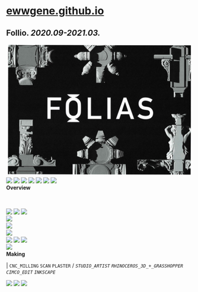 
# [ewwgene.github.io](https://ewwgene.github.io/)
## Follio. _2020.09-2021.03._
![Follio](/100.jpg)<a href="https://ewwgene.github.io/Follio/111.jpg"><img src="https://ewwgene.github.io/Follio/111.jpg" height="66"></a> <a href="https://ewwgene.github.io/Follio/112.jpg"><img src="https://ewwgene.github.io/Follio/112.jpg" height="66"></a> <a href="https://ewwgene.github.io/Follio/113.jpg"><img src="https://ewwgene.github.io/Follio/113.jpg" height="66"></a> <a href="https://ewwgene.github.io/Follio/114.jpg"><img src="https://ewwgene.github.io/Follio/114.jpg" height="66"></a> <a href="https://ewwgene.github.io/Follio/115.jpg"><img src="https://ewwgene.github.io/Follio/115.jpg" height="66"></a> <a href="https://ewwgene.github.io/Follio/116.jpg"><img src="https://ewwgene.github.io/Follio/116.jpg" height="66"></a> <a href="https://ewwgene.github.io/Follio/117.jpg"><img src="https://ewwgene.github.io/Follio/117.jpg" height="66"></a> 
<br>
**Overview**

<br><br>
<a href="https://ewwgene.github.io/Follio/Making/101h100.jpg"><img src="https://ewwgene.github.io/Follio/Making/101h100.jpg" height="100"></a> <a href="https://ewwgene.github.io/Follio/Making/103h100.jpg"><img src="https://ewwgene.github.io/Follio/Making/103h100.jpg" height="100"></a> <a href="https://ewwgene.github.io/Follio/Making/105h100.jpg"><img src="https://ewwgene.github.io/Follio/Making/105h100.jpg" height="100"></a> <br><a href="https://ewwgene.github.io/Follio/Making/201.jpg"><img src="https://ewwgene.github.io/Follio/Making/201.jpg" height="66"></a> <br><a href="https://ewwgene.github.io/Follio/Making/401.jpg"><img src="https://ewwgene.github.io/Follio/Making/401.jpg" height="66"></a> <br><a href="https://ewwgene.github.io/Follio/Making/501.jpg"><img src="https://ewwgene.github.io/Follio/Making/501.jpg" height="66"></a> <br><a href="https://ewwgene.github.io/Follio/Making/600h100.jpg"><img src="https://ewwgene.github.io/Follio/Making/600h100.jpg" height="100"></a> <a href="https://ewwgene.github.io/Follio/Making/601.jpg"><img src="https://ewwgene.github.io/Follio/Making/601.jpg" height="66"></a> <a href="https://ewwgene.github.io/Follio/Making/602.jpg"><img src="https://ewwgene.github.io/Follio/Making/602.jpg" height="66"></a> <br><a href="https://ewwgene.github.io/Follio/Making/701h100.jpg"><img src="https://ewwgene.github.io/Follio/Making/701h100.jpg" height="100"></a> <br>
**Making**

|
`CNC_MILLING` `SCAN` `PLASTER` 
/
_`STUDIO_ARTIST`_ _`RHINOCEROS_3D_+_GRASSHOPPER`_ _`CIMCO_EDIT`_ _`INKSCAPE`_ 
<br>

<a href="https://ewwgene.github.io/Follio/300.jpg"><img src="https://ewwgene.github.io/Follio/300.jpg" height="66"></a> <a href="https://ewwgene.github.io/Follio/301.jpg"><img src="https://ewwgene.github.io/Follio/301.jpg" height="66"></a> <a href="https://ewwgene.github.io/Follio/303.jpg"><img src="https://ewwgene.github.io/Follio/303.jpg" height="66"></a> 
<br>

